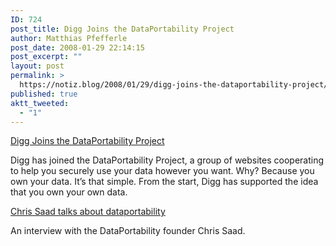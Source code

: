 ```yaml
---
ID: 724
post_title: Digg Joins the DataPortability Project
author: Matthias Pfefferle
post_date: 2008-01-29 22:14:15
post_excerpt: ""
layout: post
permalink: >
  https://notiz.blog/2008/01/29/digg-joins-the-dataportability-project/
published: true
aktt_tweeted:
  - "1"
---
```

<a href="http://blog.digg.com/?p=108">Digg Joins the DataPortability Project</a>

Digg has joined the DataPortability Project, a group of websites cooperating to help you securely use your data however you want. Why? Because you own your data. It’s that simple. From the start, Digg has supported the idea that you own your own data.

<a href="http://blog.communipedia.de/2008/01/28/chris-saad-uber-dataportability/">Chris Saad talks about dataportability</a>

An interview with the DataPortability founder Chris Saad.